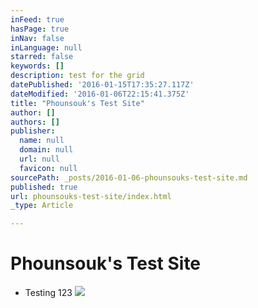 ```yaml
---
inFeed: true
hasPage: true
inNav: false
inLanguage: null
starred: false
keywords: []
description: test for the grid
datePublished: '2016-01-15T17:35:27.117Z'
dateModified: '2016-01-06T22:15:41.375Z'
title: "Phounsouk's Test Site"
author: []
authors: []
publisher:
  name: null
  domain: null
  url: null
  favicon: null
sourcePath: _posts/2016-01-06-phounsouks-test-site.md
published: true
url: phounsouks-test-site/index.html
_type: Article

---
```

# Phounsouk's Test Site

* Testing 123
![](https://the-grid-user-content.s3-us-west-2.amazonaws.com/f7421ccc-38a0-4408-80b4-3550b75e4702.jpg)